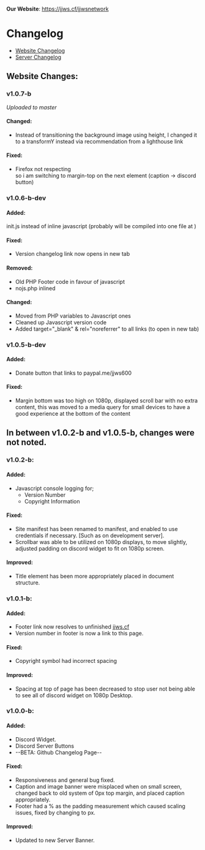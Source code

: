 **Our Website**: <https://jjws.cf/jjwsnetwork>  

Changelog
==
* [Website Changelog](https://jjws600.github.io/jjwsNetwork)
* [Server Changelog](https://jjws600.github.io/jjwsNetwork/servers)

## Website Changes:

### v1.0.7-b
*Uploaded to master*

#### **Changed**:
* Instead of transitioning the background image using height, I changed it to a transformY instead via recommendation from a lighthouse link
#### **Fixed**:
* Firefox not respecting <br> so i am switching to margin-top on the next element (caption -> discord button)


### v1.0.6-b-dev

#### **Added**:
init.js instead of inline javascript (probably will be compiled into one file at )
#### **Fixed**:
* Version changelog link now opens in new tab
#### **Removed**: 
* Old PHP Footer code in favour of javascript
* nojs.php inlined

#### **Changed**:
* Moved from PHP variables to Javascript ones
* Cleaned up Javascript version code
* Added target="_blank" & rel="noreferrer" to all links (to open in new tab)


### v1.0.5-b-dev

#### **Added**:
* Donate button that links to paypal.me/jjws600

#### **Fixed**:
* Margin bottom was too high on 1080p, displayed scroll bar with no extra content, this was moved to a media query for small devices to have a good experience at the bottom of the content


## In between v1.0.2-b and v1.0.5-b, changes were not noted.


### v1.0.2-b:

#### **Added**:
* Javascript console logging for;
  * Version Number
  * Copyright Information
#### **Fixed**:
* Site manifest has been renamed to manifest, and enabled to use credentials if necessary. [Such as on development server].
* Scrollbar was able to be utilized on 1080p displays, to move slightly, adjusted padding on discord widget to fit on 1080p screen.

#### **Improved**:
* Title element has been more appropriately placed in document structure.

### v1.0.1-b:

#### **Added**:
* Footer link now resolves to unfinished [jjws.cf](https://jjws.cf)
* Version number in footer is now a link to this page.

#### **Fixed**:
* Copyright symbol had incorrect spacing

#### **Improved**:
* Spacing at top of page has been decreased to stop user not being able to see all of discord widget on 1080p Desktop.

### v1.0.0-b: 

#### **Added**:
* Discord Widget.
* Discord Server Buttons
* --BETA: Github Changelog Page--

#### **Fixed**:
* Responsiveness and general bug fixed.
* Caption and image banner were misplaced when on small screen, changed back to old system of 0px top margin, and placed caption appropriately.
* Footer had a % as the padding measurement which caused scaling issues, fixed by changing to px.

#### **Improved**:
* Updated to new Server Banner.
